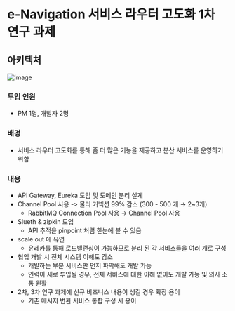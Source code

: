 # e-Navigation 서비스 라우터 고도화 1차 연구 과제
## 아키텍처
![image](https://github.com/SoonMyeong/resume-portpolio/assets/31875043/16d8e374-4aea-48de-9e8c-1391a6788d1d)



### 투입 인원
- PM 1명, 개발자 2명

### 배경
- 서비스 라우터 고도화를 통해 좀 더 많은 기능을 제공하고 분산 서비스를 운영하기 위함
### 내용
- API Gateway, Eureka 도입 및 도메인 분리 설계
- Channel Pool 사용 -> 물리 커넥션 99% 감소 (300 - 500 개 → 2~3개)
  - RabbitMQ Connection Pool 사용 → Channel Pool 사용 
- Slueth & zipkin 도입
  - API 추적을 pinpoint 처럼 한눈에 볼 수 있음   
- scale out 에 유연
  - 유레카를 통해 로드밸런싱이 가능하므로 분리 된 각 서비스들을 여러 개로 구성
- 협업 개발 시 전체 시스템 이해도 감소
  - 개발하는 부분 서비스만 먼저 파악해도 개발 가능
  - 인력이 새로 투입될 경우, 전체 서비스에 대한 이해 없이도 개발 가능 및 의사 소통 원활
- 2차, 3차 연구 과제에 신규 비즈니스 내용이 생길 경우 확장 용이
  - 기존 메시지 변환 서비스 통합 구성 시 용이
